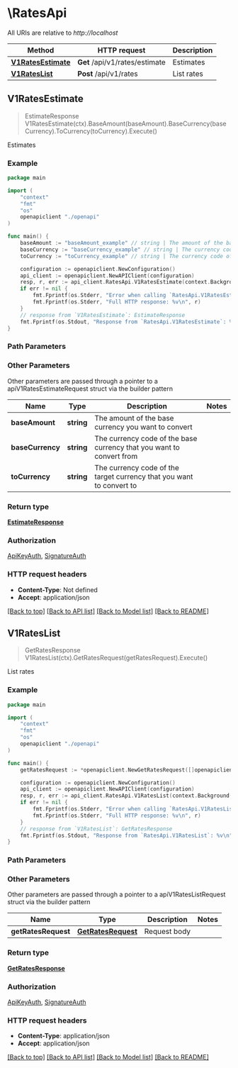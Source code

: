 # \RatesApi

All URIs are relative to *http://localhost*

Method | HTTP request | Description
------------- | ------------- | -------------
[**V1RatesEstimate**](RatesApi.md#V1RatesEstimate) | **Get** /api/v1/rates/estimate | Estimates
[**V1RatesList**](RatesApi.md#V1RatesList) | **Post** /api/v1/rates | List rates



## V1RatesEstimate

> EstimateResponse V1RatesEstimate(ctx).BaseAmount(baseAmount).BaseCurrency(baseCurrency).ToCurrency(toCurrency).Execute()

Estimates



### Example

```go
package main

import (
    "context"
    "fmt"
    "os"
    openapiclient "./openapi"
)

func main() {
    baseAmount := "baseAmount_example" // string | The amount of the base currency you want to convert
    baseCurrency := "baseCurrency_example" // string | The currency code of the base currency that you want to convert from
    toCurrency := "toCurrency_example" // string | The currency code of the target currency that you want to convert to

    configuration := openapiclient.NewConfiguration()
    api_client := openapiclient.NewAPIClient(configuration)
    resp, r, err := api_client.RatesApi.V1RatesEstimate(context.Background()).BaseAmount(baseAmount).BaseCurrency(baseCurrency).ToCurrency(toCurrency).Execute()
    if err != nil {
        fmt.Fprintf(os.Stderr, "Error when calling `RatesApi.V1RatesEstimate``: %v\n", err)
        fmt.Fprintf(os.Stderr, "Full HTTP response: %v\n", r)
    }
    // response from `V1RatesEstimate`: EstimateResponse
    fmt.Fprintf(os.Stdout, "Response from `RatesApi.V1RatesEstimate`: %v\n", resp)
}
```

### Path Parameters



### Other Parameters

Other parameters are passed through a pointer to a apiV1RatesEstimateRequest struct via the builder pattern


Name | Type | Description  | Notes
------------- | ------------- | ------------- | -------------
 **baseAmount** | **string** | The amount of the base currency you want to convert | 
 **baseCurrency** | **string** | The currency code of the base currency that you want to convert from | 
 **toCurrency** | **string** | The currency code of the target currency that you want to convert to | 

### Return type

[**EstimateResponse**](EstimateResponse.md)

### Authorization

[ApiKeyAuth](../README.md#ApiKeyAuth), [SignatureAuth](../README.md#SignatureAuth)

### HTTP request headers

- **Content-Type**: Not defined
- **Accept**: application/json

[[Back to top]](#) [[Back to API list]](../README.md#documentation-for-api-endpoints)
[[Back to Model list]](../README.md#documentation-for-models)
[[Back to README]](../README.md)


## V1RatesList

> GetRatesResponse V1RatesList(ctx).GetRatesRequest(getRatesRequest).Execute()

List rates



### Example

```go
package main

import (
    "context"
    "fmt"
    "os"
    openapiclient "./openapi"
)

func main() {
    getRatesRequest := *openapiclient.NewGetRatesRequest([]openapiclient.CurrencyPair{*openapiclient.NewCurrencyPair("BaseCurrency_example", "ToCurrency_example")}) // GetRatesRequest | Request body

    configuration := openapiclient.NewConfiguration()
    api_client := openapiclient.NewAPIClient(configuration)
    resp, r, err := api_client.RatesApi.V1RatesList(context.Background()).GetRatesRequest(getRatesRequest).Execute()
    if err != nil {
        fmt.Fprintf(os.Stderr, "Error when calling `RatesApi.V1RatesList``: %v\n", err)
        fmt.Fprintf(os.Stderr, "Full HTTP response: %v\n", r)
    }
    // response from `V1RatesList`: GetRatesResponse
    fmt.Fprintf(os.Stdout, "Response from `RatesApi.V1RatesList`: %v\n", resp)
}
```

### Path Parameters



### Other Parameters

Other parameters are passed through a pointer to a apiV1RatesListRequest struct via the builder pattern


Name | Type | Description  | Notes
------------- | ------------- | ------------- | -------------
 **getRatesRequest** | [**GetRatesRequest**](GetRatesRequest.md) | Request body | 

### Return type

[**GetRatesResponse**](GetRatesResponse.md)

### Authorization

[ApiKeyAuth](../README.md#ApiKeyAuth), [SignatureAuth](../README.md#SignatureAuth)

### HTTP request headers

- **Content-Type**: application/json
- **Accept**: application/json

[[Back to top]](#) [[Back to API list]](../README.md#documentation-for-api-endpoints)
[[Back to Model list]](../README.md#documentation-for-models)
[[Back to README]](../README.md)


